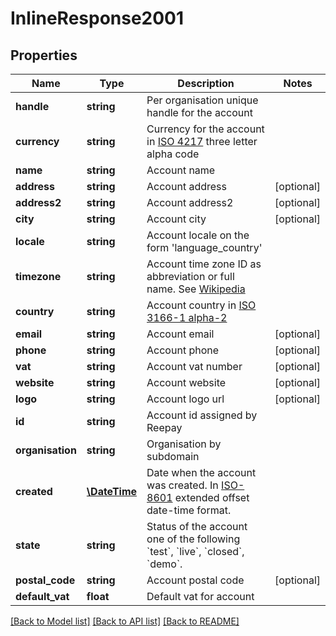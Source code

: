 # InlineResponse2001

## Properties
Name | Type | Description | Notes
------------ | ------------- | ------------- | -------------
**handle** | **string** | Per organisation unique handle for the account | 
**currency** | **string** | Currency for the account in [ISO 4217](http://da.wikipedia.org/wiki/ISO_4217) three letter alpha code | 
**name** | **string** | Account name | 
**address** | **string** | Account address | [optional] 
**address2** | **string** | Account address2 | [optional] 
**city** | **string** | Account city | [optional] 
**locale** | **string** | Account locale on the form &#39;language_country&#39; | 
**timezone** | **string** | Account time zone ID as abbreviation or full name. See [Wikipedia](http://en.wikipedia.org/wiki/List_of_tz_database_time_zones) | 
**country** | **string** | Account country in [ISO 3166-1 alpha-2](http://en.wikipedia.org/wiki/ISO_3166-1_alpha-2) | 
**email** | **string** | Account email | [optional] 
**phone** | **string** | Account phone | [optional] 
**vat** | **string** | Account vat number | [optional] 
**website** | **string** | Account website | [optional] 
**logo** | **string** | Account logo url | [optional] 
**id** | **string** | Account id assigned by Reepay | 
**organisation** | **string** | Organisation by subdomain | 
**created** | [**\DateTime**](\DateTime.md) | Date when the account was created. In [ISO-8601](http://en.wikipedia.org/wiki/ISO_8601) extended offset date-time format. | 
**state** | **string** | Status of the account one of the following &#x60;test&#x60;, &#x60;live&#x60;, &#x60;closed&#x60;, &#x60;demo&#x60;. | 
**postal_code** | **string** | Account postal code | [optional] 
**default_vat** | **float** | Default vat for account | 

[[Back to Model list]](../README.md#documentation-for-models) [[Back to API list]](../README.md#documentation-for-api-endpoints) [[Back to README]](../README.md)



